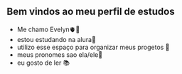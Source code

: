 ## Bem vindos ao meu perfil de estudos ##
- Me chamo Evelyn🫀🌹
- estou estudando na alura📑
- utilizo esse espaço para organizar meus progetos 🌛
- meus pronomes sao ela/ele🌻
- eu gosto de ler 📚
